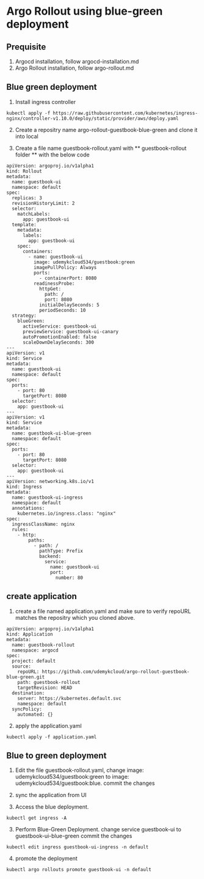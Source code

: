 # Argo Rollout using blue-green deployment

## Prequisite
1. Argocd installation, follow argocd-installation.md
2. Argo Rollout installation, follow argo-rollout.md

## Blue green deployment

1. Install ingress controller
```
kubectl apply -f https://raw.githubusercontent.com/kubernetes/ingress-nginx/controller-v1.10.0/deploy/static/provider/aws/deploy.yaml
```
2. Create a repositry name argo-rollout-guestbook-blue-green and clone it into local

3. Create a file name guestbook-rollout.yaml with ** guestbook-rollout folder ** with the below code

```
apiVersion: argoproj.io/v1alpha1
kind: Rollout
metadata:
  name: guestbook-ui
  namespace: default
spec:
  replicas: 3
  revisionHistoryLimit: 2
  selector:
    matchLabels:
      app: guestbook-ui
  template:
    metadata:
      labels:
        app: guestbook-ui
    spec:
      containers:
        - name: guestbook-ui
          image: udemykcloud534/guestbook:green
          imagePullPolicy: Always
          ports:
            - containerPort: 8080
          readinessProbe:
            httpGet:
              path: /
              port: 8080
            initialDelaySeconds: 5
            periodSeconds: 10
  strategy:
    blueGreen:
      activeService: guestbook-ui
      previewService: guestbook-ui-canary
      autoPromotionEnabled: false
      scaleDownDelaySeconds: 300
---
apiVersion: v1
kind: Service
metadata:
  name: guestbook-ui
  namespace: default
spec:
  ports:
    - port: 80
      targetPort: 8080
  selector:
    app: guestbook-ui
---
apiVersion: v1
kind: Service
metadata:
  name: guestbook-ui-blue-green
  namespace: default
spec:
  ports:
    - port: 80
      targetPort: 8080
  selector:
    app: guestbook-ui
---
apiVersion: networking.k8s.io/v1
kind: Ingress
metadata:
  name: guestbook-ui-ingress
  namespace: default
  annotations:
    kubernetes.io/ingress.class: "nginx"
spec:
  ingressClassName: nginx
  rules:
    - http:
        paths:
          - path: /
            pathType: Prefix
            backend:
              service:
                name: guestbook-ui
                port:
                  number: 80
```

## create application

1. create a file named application.yaml and make sure to verify repoURL matches the repositry which you cloned above.

```
apiVersion: argoproj.io/v1alpha1
kind: Application
metadata:
  name: guestbook-rollout
  namespace: argocd
spec:
  project: default
  source:
    repoURL: https://github.com/udemykcloud/argo-rollout-guestbook-blue-green.git
    path: guestbook-rollout
    targetRevision: HEAD
  destination:
    server: https://kubernetes.default.svc
    namespace: default
  syncPolicy:
    automated: {}
```

2. apply the application.yaml
```
kubectl apply -f application.yaml
```



## Blue to green deployment

1. Edit the file guestbook-rollout.yaml, change image: udemykcloud534/guestbook:green to image: udemykcloud534/guestbook:blue. commit the changes

2. sync the application from UI

3. Access the blue deployment. 

```
kubectl get ingress -A 
```

3. Perform Blue-Green Deployment. change service guestbook-ui to guestbook-ui-blue-green commit the changes
```
kubectl edit ingress guestbook-ui-ingress -n default 
```


4. promote the deployment

```
kubectl argo rollouts promote guestbook-ui -n default
```



